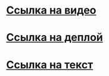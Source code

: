 # [Ссылка на видео](https://youtu.be/aDtDACmxLns)
# [Ссылка на деплой](https://rolling-scopes-school.github.io/lebedev-023046-JSFE2022Q1/presentation/)
# [Ссылка на текст](https://docs.google.com/document/d/1iB6B4cU5PbUpzW4rlkMMng9MVu66H3gew--jj45cbVM)
